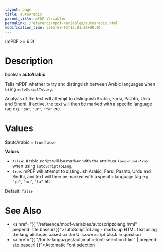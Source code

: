 ```yaml
---
layout: page
title: autoArabic
parent_title: mPDF Variables
permalink: /reference/mpdf-variables/autoarabic.html
modification_time: 2015-08-05T12:01:38+00:00
---
```


(mPDF >= 6.0)

# Description

boolean **autoArabic**

Tells mPDF whether to try and distinguish between Arabic languages when using `autoScriptToLang`.

Analysis of the text will attempt to distinguish Arabic, Farsi, Pashto, Urdu and Sindhi. If active, the text will then be marked with a specific language tag e.g. `"pa"`, `"ur"`, `"fa"` etc.

# Values

<span class="parameter">$autoArabic</span> = `true`\|`false`

**Values**

* `false`: Arabic script will be marked with the attribute `lang='und-Arab'` when using `autoScriptToLang`.
* `true`: mPDF will attempt to distinguish Arabic, Farsi, Pashto, Urdu and Sindhi, and text will then be marked with a 
  specific language tag e.g. `"pa"`, `"ur"`, `"fa"` etc.

Default: `false`

# See Also

* <a href="{{ "/reference/mpdf-variables/autoscripttolang.html" | prepend: site.baseurl }}">autoScriptToLang</a> - marks up HTML text using the lang attribute, based on the Unicode script block in question
* <a href="{{ "/fonts-languages/automatic-font-selection.html" | prepend: site.baseurl }}">Automatic Font selection</a>
